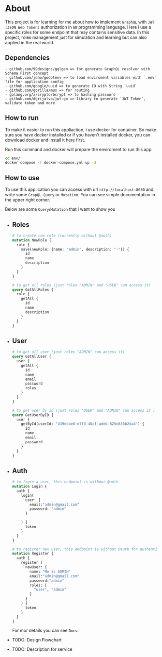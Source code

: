 # About

This project is for learning for me about how to implement `GraphQL` with `JWT (JSON Web Token)` authorization in `GO` programming language. Here i use a specific roles for some endpoint that may contains sensitive data. In this project, roles management just for simulation and learning but can also applied in the real world.

## Dependencies

    - github.com/99designs/gqlgen => for generate GraphQL resolver with Schema First concept
    - github.com/joho/godotenv => to load enviroment variables with `.env` file for application config
    - github.com/google/uuid => to generate ID with String `uuid`
    - github.com/gorilla/mux => for routing
    - golang.org/x/crypto/bcrypt => to hashing password
    - github.com/dgrijalva/jwt-go => library to generate `JWT Token`, validate token and more. 

## How to run

To make it easier to run this appliaction, i use docker for container. So make sure you have docker installed or if you haven't installed docker, you can download docker and install it [here](https://docs.docker.com/get-docker/) first.

Run this command and docker will prepare the enviroment to run this app

```bash
cd env/
docker compose -f docker-compose.yml up -d
```

## How to use

To use this application you can access with url `http://localhost:8080` and write some `GrapQL Query` or `Mutation`. You can see simple documentation in the upper right corner.

Below are some `Query`/`Mutation` that i want to show you

- ##  Roles

    ``` graphql
    # to create new role (currently without @auth)
    mutation NewRole {
      role {
        save(newRole: {name: "admin", description: "-"}) {
          id
          name
          description
        }
      }
    }
    
    # to get all roles (just roles "ADMIN" and "USER" can access it)
    query GetAllRoles {
      role {
        getAll {
          id
          name
          description
        }
      }
    }
    ```

- ## User

    ```graphql
    # to get all user (just roles "ADMIN" can access it)
    query GetAllUser {
      user {
        getAll {
          id
          name
          email
          password
          roles
        }
      }
    }

    # to get user by id (just roles "USER" and "ADMIN" can access it )
    query GetUserByID {
      user {
        getById(userId: "439eb4e8-e7f3-40af-adeb-825e836b2da4") {
          id
          name
          email
          password
        }
      }
    }


    ```

- ## Auth

    ```graphql
    # to login a user, this endpoint is without @auth
    mutation Login {
      auth {
        login(
          user: {
            email:"admin@gmail.com"
            password: "admin"
          }

        ) {
          token
        }
      }
    }

    # to register new user, this endpoint is without @auth for authentication
    mutation Register {
      auth {
        register (
          newUser: {
            name: "Me is ADMIN"
            email:"admin@gmail.com"
            password:"admin"
            roles: [
              "user", "admin"
            ]
          }
        ) {
          token
        }
      }
    }
    ```

    For mor details you can see `Docs`.


- TODO: Design Flowchart
- TODO: Description for service
